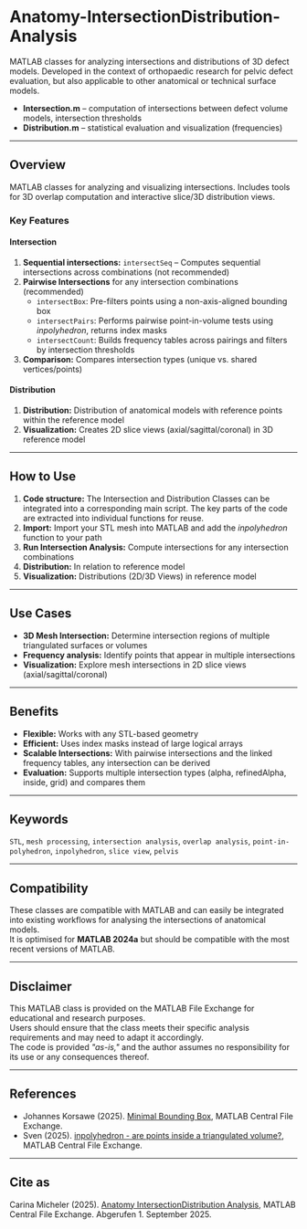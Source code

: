 # Anatomy-IntersectionDistribution-Analysis

MATLAB classes for analyzing intersections and distributions of 3D defect models. Developed in the context of orthopaedic research for pelvic defect evaluation, but also applicable to other anatomical or technical surface models.

- **Intersection.m** – computation of intersections between defect volume models, intersection thresholds  
- **Distribution.m** – statistical evaluation and visualization (frequencies)

---

## Overview
MATLAB classes for analyzing and visualizing intersections. Includes tools for 3D overlap computation and interactive slice/3D distribution views.

### Key Features

#### Intersection
1. **Sequential intersections:** `intersectSeq` – Computes sequential intersections across combinations (not recommended)  
2. **Pairwise Intersections** for any intersection combinations (recommended)
   - `intersectBox`: Pre-filters points using a non-axis-aligned bounding box  
   - `intersectPairs`: Performs pairwise point-in-volume tests using *inpolyhedron*, returns index masks  
   - `intersectCount`: Builds frequency tables across pairings and filters by intersection thresholds  
3. **Comparison:** Compares intersection types (unique vs. shared vertices/points)  

#### Distribution
1. **Distribution:** Distribution of anatomical models with reference points within the reference model  
2. **Visualization:** Creates 2D slice views (axial/sagittal/coronal) in 3D reference model  

---

## How to Use
1. **Code structure:** The Intersection and Distribution Classes can be integrated into a corresponding main script. The key parts of the code are extracted into individual functions for reuse.  
2. **Import:** Import your STL mesh into MATLAB and add the *inpolyhedron* function to your path  
3. **Run Intersection Analysis:** Compute intersections for any intersection combinations  
4. **Distribution:** In relation to reference model  
5. **Visualization:** Distributions (2D/3D Views) in reference model  

---

## Use Cases
- **3D Mesh Intersection:** Determine intersection regions of multiple triangulated surfaces or volumes  
- **Frequency analysis:** Identify points that appear in multiple intersections  
- **Visualization:** Explore mesh intersections in 2D slice views (axial/sagittal/coronal)  

---

## Benefits
- **Flexible:** Works with any STL-based geometry  
- **Efficient:** Uses index masks instead of large logical arrays  
- **Scalable Intersections:** With pairwise intersections and the linked frequency tables, any intersection can be derived  
- **Evaluation:** Supports multiple intersection types (alpha, refinedAlpha, inside, grid) and compares them  

---

## Keywords
`STL`, `mesh processing`, `intersection analysis`, `overlap analysis`, `point-in-polyhedron`, `inpolyhedron`, `slice view`, `pelvis`

---

## Compatibility
These classes are compatible with MATLAB and can easily be integrated into existing workflows for analysing the intersections of anatomical models.  
It is optimised for **MATLAB 2024a** but should be compatible with the most recent versions of MATLAB.

---

## Disclaimer
This MATLAB class is provided on the MATLAB File Exchange for educational and research purposes.  
Users should ensure that the class meets their specific analysis requirements and may need to adapt it accordingly.  
The code is provided *"as-is,"* and the author assumes no responsibility for its use or any consequences thereof.

---

## References
- Johannes Korsawe (2025). [Minimal Bounding Box](https://www.mathworks.com/matlabcentral/fileexchange/18264-minimal-bounding-box), MATLAB Central File Exchange.  
- Sven (2025). [inpolyhedron - are points inside a triangulated volume?](https://www.mathworks.com/matlabcentral/fileexchange/37856-inpolyhedron-are-points-inside-a-triangulated-volume), MATLAB Central File Exchange.  

---

## Cite as
Carina Micheler (2025). [Anatomy IntersectionDistribution Analysis](https://www.mathworks.com/matlabcentral/fileexchange/181297-anatomy-intersectiondistribution-analysis), MATLAB Central File Exchange. Abgerufen 1. September 2025.
